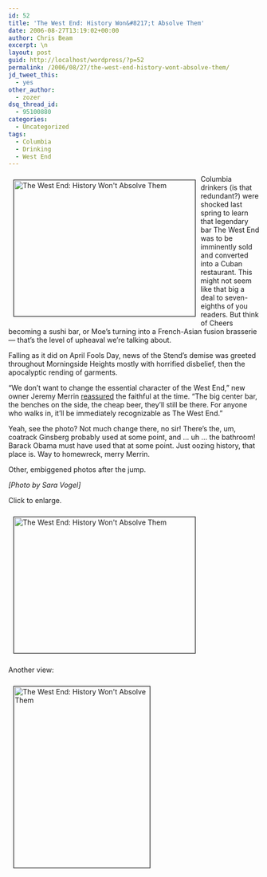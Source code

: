 ```yaml
---
id: 52
title: 'The West End: History Won&#8217;t Absolve Them'
date: 2006-08-27T13:19:02+00:00
author: Chris Beam
excerpt: \n
layout: post
guid: http://localhost/wordpress/?p=52
permalink: /2006/08/27/the-west-end-history-wont-absolve-them/
jd_tweet_this:
  - yes
other_author:
  - zozer
dsq_thread_id:
  - 95100880
categories:
  - Uncategorized
tags:
  - Columbia
  - Drinking
  - West End
---
```

<img width="364" vspace="10" hspace="10" height="273" border="1" align="left" src="http://www.ivygateblog.com/wp-content/uploads/2006/08/west-end-2.jpg" alt="The West End: History Won't Absolve Them" />Columbia drinkers (is that redundant?) were shocked last spring to learn that legendary bar The West End was to be imminently sold and converted into a Cuban restaurant. This might not seem like that big a deal to seven-eighths of you readers. But think of Cheers becoming a sushi bar, or Moe&#8217;s turning into a French-Asian fusion brasserie &#8212; that&#8217;s the level of upheaval we&#8217;re talking about.

Falling as it did on April Fools Day, news of the Stend&#8217;s demise was greeted throughout Morningside Heights mostly with horrified disbelief, then the apocalyptic rending of garments.

&#8220;We don&#8217;t want to change the essential character of the West End,&#8221; new owner Jeremy Merrin [reassured](http://www.columbiaspectator.com/media/storage/paper865/news/2006/04/10/News/Rethinking.The.stend-2027607.shtml?norewrite200608271422&sourcedomain=www.columbiaspectator.com) the faithful at the time. &#8220;The big center bar, the benches on the side, the cheap beer, they&#8217;ll still be there. For anyone who walks in, it&#8217;ll be immediately recognizable as The West End.&#8221;

Yeah, see the photo? Not much change there, no sir! There&#8217;s the, um, coatrack Ginsberg probably used at some point, and &#8230; uh &#8230; the bathroom! Barack Obama must have used that at some point. Just oozing history, that place is. Way to homewreck, merry Merrin.

Other, embiggened photos after the jump.

_[Photo by Sara Vogel]_

<!--more-->

Click to enlarge.

[<img width="364" vspace="10" hspace="10" height="273" border="1" src="http://www.ivygateblog.com/wp-content/uploads/2006/08/west-end-2.jpg" alt="The West End: History Won't Absolve Them" />](http://www.ivygateblog.com/wp-content/uploads/2006/08/west_end_2_big.jpg)

Another view:

[<img width="273" vspace="10" hspace="10" height="364" border="1" src="http://www.ivygateblog.com/wp-content/uploads/2006/08/west-end-1.jpg" alt="The West End: History Won't Absolve Them" />](http://www.ivygateblog.com/wp-content/uploads/2006/08/west_end_1_big.jpg)&nbsp;